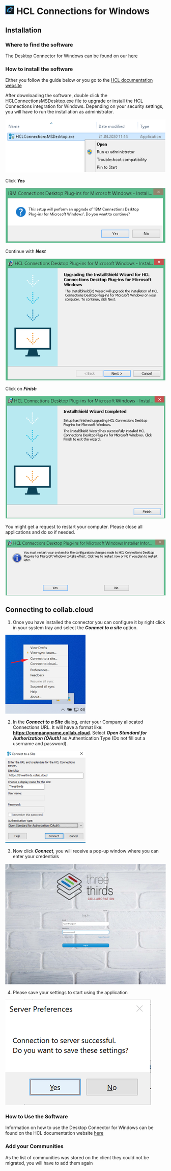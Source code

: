 # <img src="/assets/images/HCL_Connection_Master.png" alt="ConnectionsLogo" height="28" /> HCL Connections for Windows

## Installation

### Where to find the software

The Desktop Connector for Windows can be found on our [here](https://docs.collab.cloud/help/downloads/)

### How to install the software

Either you follow the guide below or you go to the [HCL documentation website](https://help.hcltechsw.com/connections/v65/connectors/enduser/c_files_window_install_ovr.html)

After downloading the software, double click the HCLConnectionsMSDesktop.exe file to upgrade or install the HCL Connections integration for Windows. Depending on your security settings, you will have to run the installation as administrator.

<img src="/assets/images/screen-shots/mail/windowsplugin1.png" alt="Install" />

Click **_Yes_**

<img src="/assets/images/screen-shots/mail/windowsplugin2.png" alt="Install" />

Continue with **_Next_**

<img src="/assets/images/screen-shots/mail/windowsplugin3.png" alt="Install" />

Click on **_Finish_**

<img src="/assets/images/screen-shots/mail/windowsplugin4.png" alt="Install" />

You might get a request to restart your computer.
Please close all applications and do so if needed.

<img src="/assets/images/screen-shots/mail/windowsplugin5.png" alt="Install" />

## Connecting to __collab.cloud__

1. Once you have installed the connector you can configure it by right click in your system tray and select the **_Connect to a site_** option.

<img src="/assets/images/screen-shots/connections/connect-to-a-site.png" alt="Connect to a site" width=50% />

2. In the **_Connect to a Site_** dialog, enter your Company allocated Connections URL. It will have a format like: <strong>https://companyname.collab.cloud</strong>. Select **_Open Standard for Authorization (OAuth)_** as Authentication Type (Do not fill out a username and password).

<img src="/assets/images/screen-shots/connections/connection-details.png" alt="Connection Details" width=50% />

3. Now click **_Connect_**, you will receive a pop-up window where you can enter your credentials

<img src="/assets/images/screen-shots/connections/desktoplogin.png" alt="login" />

4. Please save your settings to start using the application

<img src="/assets/images/screen-shots/connections/save-settings.png" alt="login" />

### How to Use the Software

Information on how to use the Desktop Connector for Windows can be found on the HCL documentation website [here](https://help.hcltechsw.com/connections/v65/connectors/enduser/c_ms_plugins_win_explorer.html)

### Add your Communities

As the list of communities was stored on the client they could not be migrated, you will have to add them again
